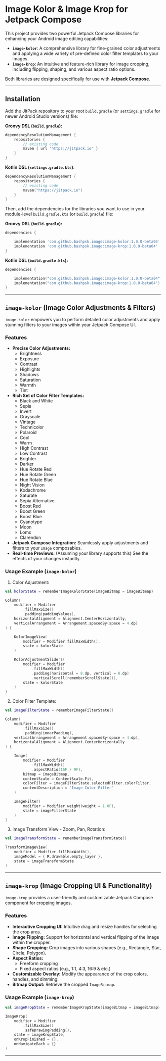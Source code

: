 # Image Kolor & Image Krop for Jetpack Compose

This project provides two powerful Jetpack Compose libraries for enhancing your Android image editing capabilities:

*   **`image-kolor`**: A comprehensive library for fine-grained color adjustments and applying a wide variety of pre-defined color filter templates to your images.
*   **`image-krop`**: An intuitive and feature-rich library for image cropping, including flipping, shaping, and various aspect ratio options.

Both libraries are designed specifically for use with **Jetpack Compose**.

---

## Installation

Add the JitPack repository to your root `build.gradle` (or `settings.gradle` for newer Android Studio versions) file:

**Groovy DSL (`build.gradle`):**
```groovy
dependencyResolutionManagement {
    repositories {
        // existing code
        maven { url "https://jitpack.io" }
    }
}
```

**Kotlin DSL (`settings.gradle.kts`):**
```kotlin
dependencyResolutionManagement {
    repositories {
        // existing code
        maven("https://jitpack.io")
    }
}
```


Then, add the dependencies for the libraries you want to use in your module-level `build.gradle.kts` (or `build.gradle`) file:

**Groovy DSL (`build.gradle`):**
```groovy
dependencies {

    implementation 'com.github.bashpsk.image:image-kolor:1.0.0-beta04'
    implementation 'com.github.bashpsk.image:image-krop:1.0.0-beta04'
}
```

**Kotlin DSL (`build.gradle.kts`):**
```kotlin
dependencies {

    implementation("com.github.bashpsk.image:image-kolor:1.0.0-beta04")
    implementation("com.github.bashpsk.image:image-krop:1.0.0-beta04")
}
```

---

## `image-kolor` (Image Color Adjustments & Filters)

`image-kolor` empowers you to perform detailed color adjustments and apply stunning filters to your images within your Jetpack Compose UI.


### Features

*   **Precise Color Adjustments:**
    *   Brightness
    *   Exposure
    *   Contrast
    *   Highlights
    *   Shadows
    *   Saturation
    *   Warmth
    *   Tint
*   **Rich Set of Color Filter Templates:**
    *   Black and White
    *   Sepia
    *   Invert
    *   Grayscale
    *   Vintage
    *   Technicolor
    *   Polaroid
    *   Cool
    *   Warm
    *   High Contrast
    *   Low Contrast
    *   Brighter
    *   Darker
    *   Hue Rotate Red
    *   Hue Rotate Green
    *   Hue Rotate Blue
    *   Night Vision
    *   Kodachrome
    *   Saturate
    *   Sepia Alternative
    *   Boost Red
    *   Boost Green
    *   Boost Blue
    *   Cyanotype
    *   Moon
    *   Lomo
    *   Clarendon
*   **Jetpack Compose Integration:** Seamlessly apply adjustments and filters to your `Image` composables.
*   **Real-time Previews:** (Assuming your library supports this) See the effects of your changes instantly.


### Usage Example (`image-kolor`)

1. Color Adjustment:
```kotlin
val kolorState = rememberImageKolorState(imageBitmap = imageBitmap)

Column(
    modifier = Modifier
        .fillMaxSize()
        .padding(paddingValues),
    horizontalAlignment = Alignment.CenterHorizontally,
    verticalArrangement = Arrangement.spacedBy(space = 4.dp)
) {

    KolorImageView(
        modifier = Modifier.fillMaxWidth(),
        state = kolorState
    )

    KolorAdjustmentSliders(
        modifier = Modifier
            .fillMaxWidth()
            .padding(horizontal = 8.dp, vertical = 8.dp)
            .verticalScroll(rememberScrollState()),
        state = kolorState
    )
}
```

2. Color Filter Template:
```kotlin
val imageFilterState = rememberImageFilterState()

Column(
    modifier = Modifier
        .fillMaxSize()
        .padding(innerPadding),
    verticalArrangement = Arrangement.spacedBy(space = 4.dp),
    horizontalAlignment = Alignment.CenterHorizontally
) {

    Image(
        modifier = Modifier
            .fillMaxWidth()
            .aspectRatio(16F / 9F),
        bitmap = imageBitmap,
        contentScale = ContentScale.Fit,
        colorFilter = imageFilterState.selectedFilter.colorFilter,
        contentDescription = "Image Color Filter"
    )

    ImageFilter(
        modifier = Modifier.weight(weight = 1.0F),
        state = imageFilterState
    )
}
```

3. Image Transform View - Zoom, Pan, Rotation:
```kotlin
val imageTransformState = rememberImageTransformState()

TransformImageView(
    modifier = Modifier.fillMaxWidth(),
    imageModel = { R.drawable.empty_layer },
    state = imageTransformState
)
```

---

## `image-krop` (Image Cropping UI & Functionality)

`image-krop` provides a user-friendly and customizable Jetpack Compose component for cropping images.


### Features

*   **Interactive Cropping UI:** Intuitive drag and resize handles for selecting the crop area.
*   **Image Flipping:** Support for horizontal and vertical flipping of the image within the cropper.
*   **Shape Cropping:** Crop images into various shapes (e.g., Rectangle, Star, Circle, Polygon).
*   **Aspect Ratios:**
    *   Freeform cropping
    *   Fixed aspect ratios (e.g., 1:1, 4:3, 16:9 & etc.)
*   **Customizable Overlay:** Modify the appearance of the crop colors, handles, and dimming.
*   **Bitmap Output:** Retrieve the cropped `ImageBitmap`.


### Usage Example (`image-krop`)

```kotlin
val imageKropState = rememberImageKropState(imageBitmap = imageBitmap)

ImageKrop(
    modifier = Modifier
        .fillMaxSize()
        .safeDrawingPadding(),
    state = imageKropState,
    onKropFinished = {},
    onNavigateBack = {}
)
```
---
